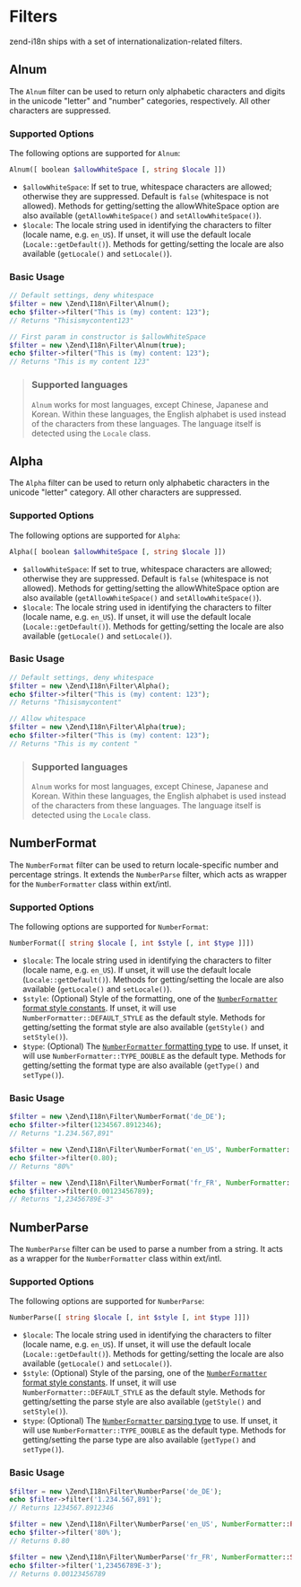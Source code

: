 # Filters

zend-i18n ships with a set of internationalization-related filters.

## Alnum

The `Alnum` filter can be used to return only alphabetic characters and digits in the unicode
"letter" and "number" categories, respectively. All other characters are suppressed.

### Supported Options

The following options are supported for `Alnum`:

```php
Alnum([ boolean $allowWhiteSpace [, string $locale ]])
```

- `$allowWhiteSpace`: If set to true, whitespace characters are allowed;
  otherwise they are suppressed. Default is `false` (whitespace is not allowed).
  Methods for getting/setting the allowWhiteSpace option are also available
  (`getAllowWhiteSpace()` and `setAllowWhiteSpace()`).
- `$locale`: The locale string used in identifying the characters to filter
  (locale name, e.g.  `en_US`). If unset, it will use the default locale
  (`Locale::getDefault()`). Methods for getting/setting the locale are also
  available (`getLocale()` and `setLocale()`).

### Basic Usage

```php
// Default settings, deny whitespace
$filter = new \Zend\I18n\Filter\Alnum();
echo $filter->filter("This is (my) content: 123");
// Returns "Thisismycontent123"

// First param in constructor is $allowWhiteSpace
$filter = new \Zend\I18n\Filter\Alnum(true);
echo $filter->filter("This is (my) content: 123");
// Returns "This is my content 123"
```

> ### Supported languages
>
> `Alnum` works for most languages, except Chinese, Japanese and Korean. Within
> these languages, the English alphabet is used instead of the characters from
> these languages. The language itself is detected using the `Locale` class.

## Alpha

The `Alpha` filter can be used to return only alphabetic characters in the unicode "letter"
category. All other characters are suppressed.

### Supported Options

The following options are supported for `Alpha`:

```php
Alpha([ boolean $allowWhiteSpace [, string $locale ]])
```

- `$allowWhiteSpace`: If set to true, whitespace characters are allowed;
  otherwise they are suppressed. Default is `false` (whitespace is not allowed).
  Methods for getting/setting the allowWhiteSpace option are also available
  (`getAllowWhiteSpace()` and `setAllowWhiteSpace()`).
- `$locale`: The locale string used in identifying the characters to filter
  (locale name, e.g.  `en_US`). If unset, it will use the default locale
  (`Locale::getDefault()`). Methods for getting/setting the locale are also
  available (`getLocale()` and `setLocale()`).

### Basic Usage

```php
// Default settings, deny whitespace
$filter = new \Zend\I18n\Filter\Alpha();
echo $filter->filter("This is (my) content: 123");
// Returns "Thisismycontent"

// Allow whitespace
$filter = new \Zend\I18n\Filter\Alpha(true);
echo $filter->filter("This is (my) content: 123");
// Returns "This is my content "
```


> ### Supported languages
>
> `Alnum` works for most languages, except Chinese, Japanese and Korean. Within
> these languages, the English alphabet is used instead of the characters from
> these languages. The language itself is detected using the `Locale` class.

## NumberFormat

The `NumberFormat` filter can be used to return locale-specific number and
percentage strings. It extends the `NumberParse` filter, which acts as wrapper
for the `NumberFormatter` class within ext/intl.

### Supported Options

The following options are supported for `NumberFormat`:

```php
NumberFormat([ string $locale [, int $style [, int $type ]]])
```

- `$locale`: The locale string used in identifying the characters to filter
  (locale name, e.g.  `en_US`). If unset, it will use the default locale
  (`Locale::getDefault()`). Methods for getting/setting the locale are also
  available (`getLocale()` and `setLocale()`).
- `$style`: (Optional) Style of the formatting, one of the [`NumberFormatter`
  format style constants](http://www.php.net/manual/class.numberformatter.php#intl.numberformatter-constants.unumberformatstyle).
  If unset, it will use `NumberFormatter::DEFAULT_STYLE` as the default style.
  Methods for getting/setting the format style are also available (`getStyle()`
  and `setStyle()`).
- `$type`: (Optional) The [`NumberFormatter` formatting type](http://www.php.net/manual/class.numberformatter.php#intl.numberformatter-constants.types)
  to use. If unset, it will use `NumberFormatter::TYPE_DOUBLE` as the default
  type.  Methods for getting/setting the format type are also available
  (`getType()` and `setType()`).

### Basic Usage

```php
$filter = new \Zend\I18n\Filter\NumberFormat('de_DE');
echo $filter->filter(1234567.8912346);
// Returns "1.234.567,891"

$filter = new \Zend\I18n\Filter\NumberFormat('en_US', NumberFormatter::PERCENT);
echo $filter->filter(0.80);
// Returns "80%"

$filter = new \Zend\I18n\Filter\NumberFormat('fr_FR', NumberFormatter::SCIENTIFIC);
echo $filter->filter(0.00123456789);
// Returns "1,23456789E-3"
```

## NumberParse

The `NumberParse` filter can be used to parse a number from a string. It acts as
a wrapper for the `NumberFormatter` class within ext/intl.

### Supported Options

The following options are supported for `NumberParse`:

```php
NumberParse([ string $locale [, int $style [, int $type ]]])
```

- `$locale`: The locale string used in identifying the characters to filter
  (locale name, e.g.  `en_US`). If unset, it will use the default locale
  (`Locale::getDefault()`). Methods for getting/setting the locale are also
  available (`getLocale()` and `setLocale()`).
- `$style`: (Optional) Style of the parsing, one of the [`NumberFormatter` format style constants](http://www.php.net/manual/class.numberformatter.php#intl.numberformatter-constants.unumberformatstyle).
  If unset, it will use `NumberFormatter::DEFAULT_STYLE` as the default style.
  Methods for getting/setting the parse style are also available (`getStyle()`
  and `setStyle()`).
- `$type`: (Optional) The [`NumberFormatter` parsing type](http://www.php.net/manual/class.numberformatter.php#intl.numberformatter-constants.types)
  to use. If unset, it will use `NumberFormatter::TYPE_DOUBLE` as the default
  type.  Methods for getting/setting the parse type are also available
  (`getType()` and `setType()`).

### Basic Usage

```php
$filter = new \Zend\I18n\Filter\NumberParse('de_DE');
echo $filter->filter('1.234.567,891');
// Returns 1234567.8912346

$filter = new \Zend\I18n\Filter\NumberParse('en_US', NumberFormatter::PERCENT);
echo $filter->filter('80%');
// Returns 0.80

$filter = new \Zend\I18n\Filter\NumberParse('fr_FR', NumberFormatter::SCIENTIFIC);
echo $filter->filter('1,23456789E-3');
// Returns 0.00123456789
```
